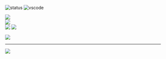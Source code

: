 ![status](https://api.statusbadges.me/badge/status/1202432891100069898?simple=true&style=for-the-badge)
![vscode](https://api.statusbadges.me/badge/vscode/1202432891100069898?style=for-the-badge)



![](https://github-readme-stats.vercel.app/api?username=ratnia&theme=dark&hide_border=false&include_all_commits=false&count_private=false)<br/>
![](https://nirzak-streak-stats.vercel.app/?user=ratnia&theme=dark&hide_border=false)<br/>
![](https://github-readme-stats.vercel.app/api/top-langs/?username=ratnia&theme=dark&hide_border=false&include_all_commits=false&count_private=false&layout=compact)
![](https://github-profile-trophy.vercel.app/?username=ratnia&theme=radical&no-frame=false&no-bg=true&margin-w=4)

![](https://github-contributor-stats.vercel.app/api?username=&limit=5&theme=dark&combine_all_yearly_contributions=true)

---
[![](https://visitcount.itsvg.in/api?id=ratnia&icon=0&color=0)](https://visitcount.itsvg.in)
